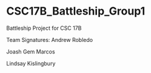 # CSC17B_Battleship_Group1
Battleship Project for CSC 17B

Team Signatures:
Andrew Robledo

Joash Gem Marcos

Lindsay Kislingbury



